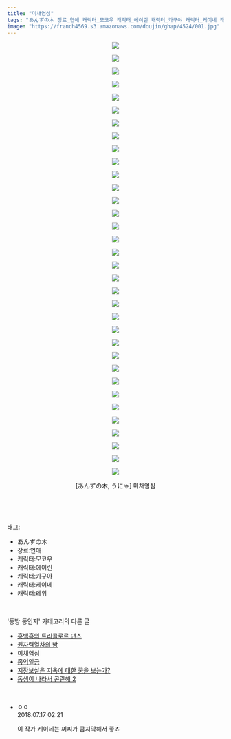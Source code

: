 ```yaml
---
title: "미채염심"
tags: "あんずの木 장르_연애 캐릭터_모코우 캐릭터_에이린 캐릭터_카구야 캐릭터_케이네 캐릭터_테위 うにゃ 동방_동인지"
image: "https://franch4569.s3.amazonaws.com/doujin/ghap/4524/001.jpg"
---
```

<div class="article">
<p style="text-align: center; clear: none; float: none;"><img src="{{ site.imgserver2 }}/ghap/4524/001.jpg"/></p>
<p style="text-align: center; clear: none; float: none;"><img src="{{ site.imgserver2 }}/ghap/4524/002.jpg"/></p>
<p style="text-align: center; clear: none; float: none;"><img src="{{ site.imgserver2 }}/ghap/4524/003.jpg"/></p>
<p style="text-align: center; clear: none; float: none;"><img src="{{ site.imgserver2 }}/ghap/4524/004.jpg"/></p>
<p style="text-align: center; clear: none; float: none;"><img src="{{ site.imgserver2 }}/ghap/4524/005.jpg"/></p>
<p style="text-align: center; clear: none; float: none;"><img src="{{ site.imgserver2 }}/ghap/4524/006.jpg"/></p>
<p style="text-align: center; clear: none; float: none;"><img src="{{ site.imgserver2 }}/ghap/4524/007.jpg"/></p>
<p style="text-align: center; clear: none; float: none;"><img src="{{ site.imgserver2 }}/ghap/4524/008.jpg"/></p>
<p style="text-align: center; clear: none; float: none;"><img src="{{ site.imgserver2 }}/ghap/4524/009.jpg"/></p>
<p style="text-align: center; clear: none; float: none;"><img src="{{ site.imgserver2 }}/ghap/4524/010.jpg"/></p>
<p style="text-align: center; clear: none; float: none;"><img src="{{ site.imgserver2 }}/ghap/4524/011.jpg"/></p>
<p style="text-align: center; clear: none; float: none;"><img src="{{ site.imgserver2 }}/ghap/4524/012.jpg"/></p>
<p style="text-align: center; clear: none; float: none;"><img src="{{ site.imgserver2 }}/ghap/4524/013.jpg"/></p>
<p style="text-align: center; clear: none; float: none;"><img src="{{ site.imgserver2 }}/ghap/4524/014.jpg"/></p>
<p style="text-align: center; clear: none; float: none;"><img src="{{ site.imgserver2 }}/ghap/4524/015.jpg"/></p>
<p style="text-align: center; clear: none; float: none;"><img src="{{ site.imgserver2 }}/ghap/4524/016.jpg"/></p>
<p style="text-align: center; clear: none; float: none;"><img src="{{ site.imgserver2 }}/ghap/4524/017.jpg"/></p>
<p style="text-align: center; clear: none; float: none;"><img src="{{ site.imgserver2 }}/ghap/4524/018.jpg"/></p>
<p style="text-align: center; clear: none; float: none;"><img src="{{ site.imgserver2 }}/ghap/4524/019.jpg"/></p>
<p style="text-align: center; clear: none; float: none;"><img src="{{ site.imgserver2 }}/ghap/4524/020.jpg"/></p>
<p style="text-align: center; clear: none; float: none;"><img src="{{ site.imgserver2 }}/ghap/4524/021.jpg"/></p>
<p style="text-align: center; clear: none; float: none;"><img src="{{ site.imgserver2 }}/ghap/4524/022.jpg"/></p>
<p style="text-align: center; clear: none; float: none;"><img src="{{ site.imgserver2 }}/ghap/4524/023.jpg"/></p>
<p style="text-align: center; clear: none; float: none;"><img src="{{ site.imgserver2 }}/ghap/4524/024.jpg"/></p>
<p style="text-align: center; clear: none; float: none;"><img src="{{ site.imgserver2 }}/ghap/4524/025.jpg"/></p>
<p style="text-align: center; clear: none; float: none;"><img src="{{ site.imgserver2 }}/ghap/4524/026.jpg"/></p>
<p style="text-align: center; clear: none; float: none;"><img src="{{ site.imgserver2 }}/ghap/4524/027.jpg"/></p>
<p style="text-align: center; clear: none; float: none;"><img src="{{ site.imgserver2 }}/ghap/4524/028.jpg"/></p>
<p style="text-align: center; clear: none; float: none;"><img src="{{ site.imgserver2 }}/ghap/4524/029.jpg"/></p>
<p style="text-align: center; clear: none; float: none;"><img src="{{ site.imgserver2 }}/ghap/4524/030.jpg"/></p>
<p style="text-align: center; clear: none; float: none;"><img src="{{ site.imgserver2 }}/ghap/4524/031.jpg"/></p>
<p style="text-align: center; clear: none; float: none;"><img src="{{ site.imgserver2 }}/ghap/4524/032.jpg"/></p>
<p style="text-align: center; clear: none; float: none;"><img src="{{ site.imgserver2 }}/ghap/4524/033.jpg"/></p>
<p style="text-align: center; clear: none; float: none;"><img src="{{ site.imgserver2 }}/ghap/4524/034.jpg"/></p>
<p style="text-align: center; clear: none; float: none;">[あんずの木, うにゃ] 미채염심</p>
<p><br/></p>
</div><br/>
<div class="tagTrail">
<p>태그: </p>
<ul>
<li>あんずの木</li>
<li>장르:연애</li>
<li>캐릭터:모코우</li>
<li>캐릭터:에이린</li>
<li>캐릭터:카구야</li>
<li>캐릭터:케이네</li>
<li>캐릭터:테위</li>
</ul>
</div><br/>
<div class="another">
<p>'동방 동인지' 카테고리의 다른 글</p>
<ul>
<li><a href="/ghap_4530">홍백흑의 트리콜로르 댄스</a></li>
<li><a href="/ghap_4528">원자력열차의 밤</a></li>
<li><a href="/ghap_4524">미채염심</a></li>
<li><a href="/ghap_4523">종익일금</a></li>
<li><a href="/ghap_4522">지장보살은 지옥에 대한 꿈을 보는가?</a></li>
<li><a href="/ghap_4521">동생이 나라서 곤란해 2</a></li>
</ul>
</div><br/>
<div class="cb_module cb_fluid">
<div class="cb_wrt cb_profile">
<div class="comment">
<ul>
<li class="cb_thumb_off" id="comment15288275">
<div class="cb_comment_area">
<div class="cb_info_area">
<div class="cb_section">
<span class="cb_nick_name">ㅇㅇ</span>
</div>
<div class="cb_section">
<span class="cb_date">2018.07.17 02:21 </span>
</div>
</div>
<div class="cb_dsc_comment">
<p class="cb_dsc">
											이 작가 케이네는 찌찌가 큼지막해서 좋죠
										</p>
</div>
</div></li>
</ul>
</div>
</div><!-- commentList close -->
</div><br/>
